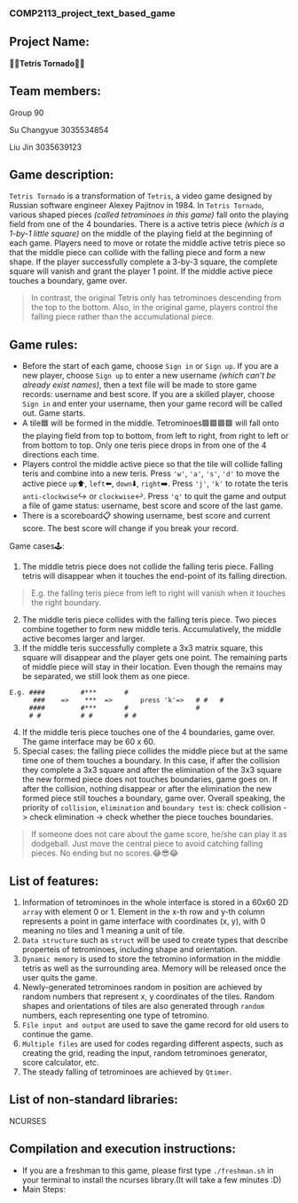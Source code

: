 ### COMP2113_project_text_based_game
## Project Name: 
:large_orange_diamond::large_blue_diamond:**Tetris Tornado**:large_orange_diamond::large_blue_diamond:
## Team members:
Group 90

Su Changyue 3035534854

Liu Jin 3035639123
## Game description:
`Tetris Tornado` is a transformation of `Tetris`, a video game designed by Russian software engineer Alexey Pajitnov in 1984.
In `Tetris Tornado`, various shaped pieces *(called tetrominoes in this game)* fall onto the playing field from one of the 4 boundaries. There is a active tetris piece *(which is a 1-by-1 little square)* on the middle of the playing field at the beginning of each game. Players need to move or rotate the middle active tetris piece so that the middle piece can collide with the falling piece and form a new shape. If the player successfully complete a 3-by-3 square, the complete square will vanish and grant the player 1 point. If the middle active piece touches a boundary, game over. 
> In contrast, the original Tetris only has tetrominoes descending from the top to the bottom. Also, in the original game, players control the falling piece rather than the accumulational piece.  
## Game rules:
- Before the start of each game, choose `Sign in` or `Sign up`. If you are a new player, choose `Sign up` to enter a new username *(which can’t be already exist names)*, then a text file will be made to store game records: username and best score. If you are a skilled player, choose `Sign in` and enter your username, then your game record will be called out. Game starts.
- A tile:blue_square: will be formed in the middle. Tetrominoes:green_square::green_square::green_square::green_square: will fall onto the playing field from top to bottom, from left to right, from right to left or from bottom to top. Only one teris piece drops in from one of the 4 directions each time.
- Players control the middle active piece so that the tile will collide falling teris and combine into a new teris. Press `'w'`, `'a'`, `'s'`, `'d'` to move the active piece `up`:arrow_up:, `left`:arrow_left:, `down`:arrow_down:, `right`:arrow_right:. Press `'j'`, `'k'` to rotate the teris `anti-clockwise`:arrow_right_hook: or `clockwise`:leftwards_arrow_with_hook:. Press `'q'` to quit the game and output a file of game status: username, best score and score of the last game.
- There is a scoreboard:clipboard: showing username, best score and current score. The best score will change if you break your record. 

Game cases:joystick::

1. The middle tetris piece does not collide the falling teris piece. Falling tetris will disappear when it touches the end-point of its falling direction.
> E.g. the falling teris piece from left to right will vanish when it touches the right boundary.
2. The middle teris piece collides with the falling teris piece. Two pieces combine together to form new middle teris. Accumulatively, the middle active becomes larger and larger.
3. If the middle teris successfully complete a 3x3 matrix square, this square will disappear and the player gets one point. The remaining parts of middle piece will stay in their location. Even though the remains may be separated, we still look them as one piece.
```
E.g. ####         #***       #
      ###    =>    ***  =>       press 'k'=>   # #   # 
     ####         #***       #                 #
     # #          # #        # #
```
4. If the middle teris piece touches one of the 4 boundaries, game over. The game interface may be 60 x 60.
5. Special cases: the falling piece collides the middle piece but at the same time one of them touches a boundary. In this case, if after the collision they complete a 3x3 square and after the elimination of the 3x3 square the new formed piece does not touches boundaries, game goes on. If after the collision, nothing disappear or after the elimination the new formed piece still touches a boundary, game over. Overall speaking, the priority of `collision`, `elimination` and `boundary test` is: check collision -> check elimination -> check whether the piece touches boundaries. 
> If someone does not care about the game score, he/she can play it as dodgeball. Just move the central piece to avoid catching falling pieces. No ending but no scores.:joy::sunglasses::joy: 
## List of features:
1. Information of tetrominoes in the whole interface is stored in a 60x60 2D `array` with element 0 or 1. Element in the x-th row and y-th column represents a point in game interface with coordinates (x, y), with 0 meaning no tiles and 1 meaning a unit of tile.
2. `Data structure` such as `struct` will be used to create types that describe properteis of tetrominoes, including shape and orientation.
3. `Dynamic memory` is used to store the tetromino information in the middle tetris as well as the surrounding area. Memory will be released once the user quits the game.
4. Newly-generated tetrominoes random in position are achieved by random numbers that represent x, y coordinates of the tiles. Random shapes and orientations of tiles are also generated through `random` numbers, each representing one type of tetromino.
5. `File input and output` are used to save the game record for old users to continue the game.
6. `Multiple files` are used for codes regarding different aspects, such as creating the grid, reading the input, random tetrominoes generator, score calculator, etc.
7. The steady falling of tetrominoes are achieved by `Qtimer`.
## List of non-standard libraries:
NCURSES
## Compilation and execution instructions:
- If you are a freshman to this game, please first type `./freshman.sh` in your terminal to install the ncurses library.(It will take a few minutes :D)
- Main Steps:
